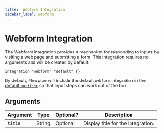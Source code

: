 ```yaml
---
title:  Webform Integration
sidebar_label: webform
---
```


# Webform Integration

The Webform integration provides a mechanism for responding to inputs by visiting a web page and submitting a form.  This integration requires no arguments and will be created by default.

```hcl
integration "webform" "default" {}
```

By default,  Flowpipe will include the default `webform` integration in the [default `notifier`](#default-notifier) so that input steps can work out of the box.

## Arguments

| Argument        | Type      | Optional?   | Description
|-----------------|-----------|-------------|-----------------
| `title`         | String    | Optional    | Display title for the integration.
